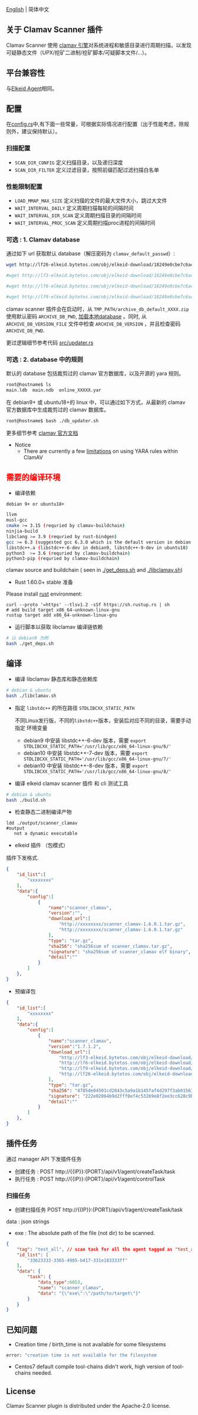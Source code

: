 [English](README.md) | 简体中文
## 关于 Clamav Scanner 插件
Clamav Scanner 使用 [clamav 引擎](https://docs.clamav.net/Introduction.html)对系统进程和敏感目录进行周期扫描，以发现可疑静态文件（UPX/挖矿二进制/挖矿脚本/可疑脚本文件/...）。

## 平台兼容性
与[Elkeid Agent](../README-zh_CN.md#平台兼容性)相同。

## 配置
在[config.rs](./src/config.rs)中,有下面一些常量，可根据实际情况进行配置（出于性能考虑，除规则外，建议保持默认）。

### 扫描配置
* `SCAN_DIR_CONFIG` 定义扫描目录，以及递归深度
* `SCAN_DIR_FILTER` 定义过滤目录，按照前缀匹配过滤扫描白名单

### 性能限制配置
* `LOAD_MMAP_MAX_SIZE` 定义扫描的文件的最大文件大小，跳过大文件
* `WAIT_INTERVAL_DAILY` 定义周期扫描每轮的间隔时间
* `WAIT_INTERVAL_DIR_SCAN` 定义周期扫描目录的间隔时间
* `WAIT_INTERVAL_PROC_SCAN` 定义周期扫描proc进程的间隔时间

### 可选 : 1. Clamav database 

通过如下 url 获取默认 database（解压密码为 `clamav_default_passwd`）:

```bash
wget http://lf26-elkeid.bytetos.com/obj/elkeid-download/18249e0cbe7c6aca231f047cb31d753fa4604434fcb79f484ea477f6009303c3/archive_db_default_20220414.zip

#wget http://lf3-elkeid.bytetos.com/obj/elkeid-download/18249e0cbe7c6aca231f047cb31d753fa4604434fcb79f484ea477f6009303c3/archive_db_default_20220414.zip

#wget http://lf6-elkeid.bytetos.com/obj/elkeid-download/18249e0cbe7c6aca231f047cb31d753fa4604434fcb79f484ea477f6009303c3/archive_db_default_20220414.zip

#wget http://lf9-elkeid.bytetos.com/obj/elkeid-download/18249e0cbe7c6aca231f047cb31d753fa4604434fcb79f484ea477f6009303c3/archive_db_default_20220414.zip
```



clamav scanner 插件会在启动时，从 `TMP_PATH/archive_db_default_XXXX.zip` 使用默认密码 `ARCHIVE_DB_PWD`, [加载本地database](src/updater.rs) 。同时, 从  `ARCHIVE_DB_VERSION_FILE` 文件中检查 `ARCHIVE_DB_VERSION` ，并且检查密码 `ARCHIVE_DB_PWD`.

更过逻辑细节参考代码 [src/updater.rs](src/updater.rs)

### 可选 : 2. database 中的规则

默认的 database 包括裁剪过的 clamav 官方数据库，以及开源的 yara 规则。
```bash
root@hostname$ ls
main.ldb  main.ndb  online_XXXXX.yar
```

在 debian9+ 或 ubuntu18+的 linux 中，可以通过如下方式，从最新的 clamav 官方数据库中生成裁剪过的 clamav 数据库。
```bash
root@hostname$ bash ./db_updater.sh
```

更多细节参考 [clamav 官方文档](https://docs.clamav.net/manual/Signatures.html)

* Notice
    - There are currently a few [limitations](https://docs.clamav.net/manual/Signatures/YaraRules.html) on using YARA rules within ClamAV



## <font color=red>需要的编译环境</font>

* 编译依赖
```bash
debian 9+ or ubuntu18+

llvm
musl-gcc
cmake >= 3.15 (requried by clamav-buildchain)
ninjia-build
libclang >= 3.9 (requried by rust-bindgen)
gcc >= 6.3 (suggested gcc 6.3.0 which is the default version in debian 9)
libstdc++.a (libstdc++-6-dev in debian9, libstdc++-9-dev in ubuntu18)
python3  >= 3.6 (requried by clamav-buildchain)
python3-pip (requried by clamav-buildchain)
```
clamav source and buildchain ( seen in [./get_deps.sh](./get_deps.sh) and [./libclamav.sh](./libclamav.sh))


* Rust 1.60.0+ stable 准备

Please install [rust](https://www.rust-lang.org/tools/install) environment:
```
curl --proto '=https' --tlsv1.2 -sSf https://sh.rustup.rs | sh
# add build target x86_64-unknown-linux-gnu
rustup target add x86_64-unknown-linux-gnu
```

* 运行脚本以获取 libclamav 编译链依赖
```bash
# 以 debian9 为例
bash ./get_deps.sh
```

## 编译

*  编译 libclamav 静态库和静态依赖库
```bash
# debian & ubuntu
bash ./libclamav.sh
```

* 指定 `libstdc++` 的所在路径 `STDLIBCXX_STATIC_PATH` 

    不同Linux发行版，不同的`libstdc++`版本，安装后对应不同的目录，需要手动指定 环境变量
   - debian9 中安装 libstdc++-6-dev 版本，需要 `export STDLIBCXX_STATIC_PATH='/usr/lib/gcc/x86_64-linux-gnu/6/'`
   - debian10 中安装 libstdc++-7-dev 版本，需要 `export STDLIBCXX_STATIC_PATH='/usr/lib/gcc/x86_64-linux-gnu/7/'`
   - debian10 中安装 libstdc++-8-dev 版本，需要 `export STDLIBCXX_STATIC_PATH='/usr/lib/gcc/x86_64-linux-gnu/8/'`

*  编译 elkeid clamav scanner 插件 和  cli 测试工具
```bash
# debian & ubuntu
bash ./build.sh
```

*  检查静态二进制编译产物
```
ldd ./output/scanner_clamav
#output
   not a dynamic executable
```

* elkeid 插件 （包模式）

插件下发格式.

```json
{
    "id_list":[
        "xxxxxxxx"
    ],
    "data":{
        "config":[
            {
                "name":"scanner_clamav",
                "version":"",
                "download_url":[
                    "http://xxxxxxxx/scanner_clamav-1.6.0.1.tar.gz",
                    "http://xxxxxxxx/scanner_clamav-1.6.0.1.tar.gz"
                ],
                "type": "tar.gz",
                "sha256": "sha256sum of scanner_clamav.tar.gz",
                "signature": "sha256sum of scanner_clamav elf binary",
                "detail":""
            }
        ]
    },
}
```

* 预编译包

```json
{
    "id_list":[
        "xxxxxxxx"
    ],
    "data":{
        "config":[
            {
                "name":"scanner_clamav",
                "version":"1.7.1.2",
                "download_url":[
                    "http://lf3-elkeid.bytetos.com/obj/elkeid-download/plugin/scanner_clamav/scanner_clamav-1.7.1.2.tar.gz",
                    "http://lf6-elkeid.bytetos.com/obj/elkeid-download/plugin/scanner_clamav/scanner_clamav-1.7.1.2.tar.gz",
                    "http://lf9-elkeid.bytetos.com/obj/elkeid-download/plugin/scanner_clamav/scanner_clamav-1.7.1.2.tar.gz",
                    "http://lf26-elkeid.bytetos.com/obj/elkeid-download/plugin/scanner_clamav/scanner_clamav-1.7.1.2.tar.gz"
                ],
                "type": "tar.gz",
                "sha256": "4785de04501cd2043c5a9a1b145faf4d297f3ab0156319e3fc5fa19137e68c37",
                "signature": "222e02064b9d2fff0ef4c53269e8f2ee3cc628c9befbf583ba93056766f32e68",
                "detail":""
            }
        ]
    },
}
```


## 插件任务

通过 manager API 下发插件任务

* 创建任务 : POST http://{{IP}}:{PORT}/api/v1/agent/createTask/task
* 执行任务 : POST http://{{IP}}:{PORT}/api/v1/agent/controlTask



###  扫描任务
* 创建扫描任务 POST http://{{IP}}:{PORT}/api/v1/agent/createTask/task

data : json strings
- exe : The absolute path of the file (not dir) to be scanned.


```json
{
    "tag": "test_all", // scan task for all the agent tagged as "test_all"
    "id_list": [
        "33623333-3365-4905-b417-331e183333ff"
    ],
    "data": {
        "task": {
            "data_type":6053,
            "name": "scanner_clamav",
            "data": "{\"exe\":\"/path/to/target\"}"
        }
    }
}
```

## 已知问题
* Creation time / birth_time is not available for some filesystems
```bash
error: "creation time is not available for the filesystem
```
* Centos7 default compile tool-chains didn't work,  high version of tool-chains needed.


## License
Clamav Scanner plugin is distributed under the Apache-2.0 license.